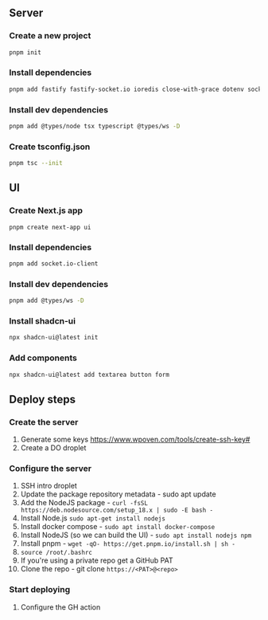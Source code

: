 
## Server
### Create a new project
```bash
pnpm init
```

### Install dependencies
```bash
pnpm add fastify fastify-socket.io ioredis close-with-grace dotenv socket.io @fastify/cors
```

### Install dev dependencies
```bash
pnpm add @types/node tsx typescript @types/ws -D
```

### Create tsconfig.json
```bash
pnpm tsc --init
```

## UI
### Create Next.js app
```base
pnpm create next-app ui
```

### Install dependencies
```bash
pnpm add socket.io-client
```
### Install dev dependencies
```bash
pnpm add @types/ws -D
```

### Install shadcn-ui
```bash
npx shadcn-ui@latest init
```


### Add components
```bash
npx shadcn-ui@latest add textarea button form
```


## Deploy steps
### Create the server
1. Generate some keys https://www.wpoven.com/tools/create-ssh-key#
1. Create a DO droplet

### Configure the server
1. SSH intro droplet
1. Update the package repository metadata - sudo apt update
1. Add the NodeJS package - `curl -fsSL https://deb.nodesource.com/setup_18.x | sudo -E bash -`
1. Install Node.js `sudo apt-get install nodejs`
1. Install docker compose - `sudo apt install docker-compose`
1. Install NodeJS (so we can build the UI) - `sudo apt install nodejs npm`
1. Install pnpm - `wget -qO- https://get.pnpm.io/install.sh | sh -`
1. `source /root/.bashrc`
1. If you're using a private repo get a GitHub PAT
1. Clone the repo - git clone `https://<PAT>@<repo>`

### Start deploying
1. Configure the GH action
